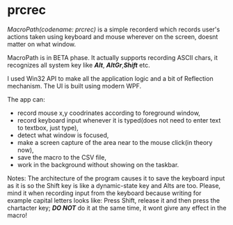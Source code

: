 # prcrec
_MacroPath(codename: prcrec)_ is a simple recorderd which records user's actions taken using keyboard and mouse wherever 
on the screen, doesnt matter on what window. 

MacroPath is in BETA phase. It actually supports recording ASCII chars, it recognizes all system key like **_Alt_**, **_AltGr_**,**_Shift_** etc.

I used Win32 API to make all the application logic and a bit of Reflection mechanism. The UI is built using modern WPF. 

The app can:
* record mouse x,y coodrinates according to foreground window,
* record keyboard input whenever it is typed(does not need to enter text to textbox, just type),
* detect what window is focused,
* make a screen capture of the area near to the mouse click(in theory now),
* save the macro to the CSV file,
* work in the background without showing on the taskbar.

Notes:
The architecture of the program causes it to save the keyboard input as it is so the Shift key is like a dynamic-state key and Alts are too.
Please, mind it when recording input from the keyboard because writing for example capital letters looks like:
Press Shift, release it and then press the chartacter key; **_DO NOT_** do it at the same time, it wont givre any effect in the macro!



